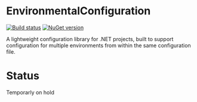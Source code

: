 EnvironmentalConfiguration
==========================

[![Build status](https://ci.appveyor.com/api/projects/status/161m3k3ju7bb2cye?svg=true)](https://ci.appveyor.com/project/simonech/environmentalconfiguration)
[![NuGet version](https://badge.fury.io/nu/EnvironmentalConfiguration.svg)](http://badge.fury.io/nu/EnvironmentalConfiguration)

A lightweight configuration library for .NET projects, built to support configuration for multiple environments from within the same configuration file.

Status
======

Temporarly on hold
